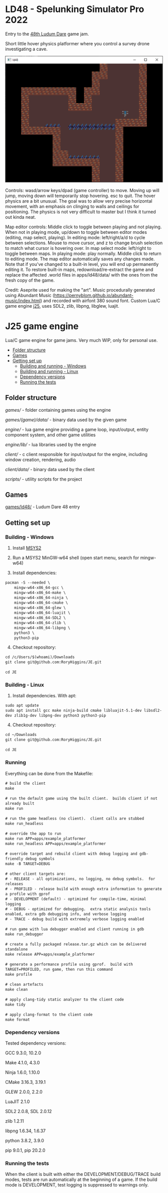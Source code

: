 # LD48 - Spelunking Simulator Pro 2022
Entry to the [48th Ludum Dare](https://ldjam.com/events/ludum-dare/48) game jam.

Short little hover physics platformer where you control a survey drone investigating a cave.

![LD48 example](./example_output.png)

Controls:
wasd/arrow keys/dpad (game controller) to move.  Moving up will jump, moving down will temporarily stop hovering.  esc to quit.
The hover physics are a bit unusual.  The goal was to allow very precise horizontal movement, with an emphasis on clinging to walls and ceilings for positioning.  The physics is not very difficult to master but I think it turned out kinda neat.

Map editor controls:
Middle click to toggle between playing and not playing.  When not in playing mode, up/down to toggle between editor modes (editing, map select, playing).
In editing mode: left/right/a/d to cycle between selections.  Mouse to move cursor, and z to change brush selection to match what cursor is hovering over.
In map select mode: left/right to toggle between maps.
In playing mode: play normally.  Middle click to return to editing mode.
The map editor automatically saves any changes made.  Note that if you've changed to a built-in level, you will end up permanently editing it.  To restore built-in maps, redownload/re-extract the game and replace the affected .world files in apps/ld48/data/ with the ones from the fresh copy of the game.

Credit:
Aseprite used for making the "art".
Music procedurally generated using Abundant Music (https://pernyblom.github.io/abundant-music/index.html) and recorded with airfont 380 sound font.
Custom Lua/C game engine [j25](https://github.com/RoryHiggins/JE/tree/ld48), uses SDL2, zlib, libpng, libglew, luajit.


# J25 game engine

Lua/C game engine for game jams.  Very much WIP, only for personal use.

<!--TOC-->

- [Folder structure](#folder-structure)
- [Games](#games)
- [Getting set up](#getting-set-up)
  - [Building and running - Windows](#building-and-running---windows)
  - [Building and running - Linux](#building-and-running---linux)
  - [Dependency versions](#dependency-versions)
  - [Running the tests](#running-the-tests)

<!--TOC-->

## Folder structure
*games/* - folder containing games using the engine

*games/(game)/data/* - binary data used by the given game

*engine/* - lua game engine providing a game loop, input/output, entity component system, and other game utilities

*engine/lib/* - lua libraries used by the engine

*client/* - c client responsible for input/output for the engine, including window creation, rendering, audio

*client/data/* - binary data used by the client

*scripts/* - utility scripts for the project


## Games
[games/ld48/](games/ld48/README.md) - Ludum Dare 48 entry

## Getting set up

### Building - Windows

1. Install [MSYS2](https://www.msys2.org/)

2. Run a MSYS2 MinGW-w64 shell (open start menu, search for mingw-w64)

3. Install dependencies:
```
pacman -S --needed \
	mingw-w64-x86_64-gcc \
	mingw-w64-x86_64-make \
	mingw-w64-x86_64-ninja \
	mingw-w64-x86_64-cmake \
	mingw-w64-x86_64-glew \
	mingw-w64-x86_64-luajit \
	mingw-w64-x86_64-SDL2 \
	mingw-w64-x86_64-zlib \
	mingw-w64-x86_64-libpng \
	python3 \
	python3-pip
```

4. Checkout repository:
```
cd /c/Users/$(whoami)/Downloads
git clone git@github.com:RoryHiggins/JE.git

cd JE
```

### Building - Linux

1. Install dependencies.  With apt:
```
sudo apt update
sudo apt install gcc make ninja-build cmake libluajit-5.1-dev libsdl2-dev zlib1g-dev libpng-dev python3 python3-pip
```

4. Checkout repository:
```
cd ~/Downloads
git clone git@github.com:RoryHiggins/JE.git

cd JE
```

### Running
Everything can be done from the Makefile:
```
# build the client
make

# run the default game using the built client.  builds client if not already built
make run

# run the game headless (no client).  client calls are stubbed
make run_headless

# override the app to run
make run APP=apps/example_platformer
make run_headless APP=apps/example_platformer

# override target and rebuild client with debug logging and gdb-friendly debug symbols
make -B TARGET=DEBUG

# other client targets are:
# - RELEASE - all optimizations, no logging, no debug symbols.  for releases
# - PROFILED - release build with enough extra information to generate a profile with gprof
# - DEVELOPMENT (default) - optimized for compile-time, minimal logging
# - DEBUG - optimized for debugging.  extra static analysis tools enabled, extra gdb debugging info, and verbose logging
# - TRACE - debug build with extremely verbose logging enabled

# run game with lua debugger enabled and client running in gdb
make run_debugger

# create a fully packaged release.tar.gz which can be delivered standalone
make release APP=apps/example_platformer

# generate a performance profile using gprof.  build with TARGET=PROFILED, run game, then run this command
make profile

# clean artefacts
make clean

# apply clang-tidy static analyzer to the client code
make tidy

# apply clang-format to the client code
make format
```


### Dependency versions

Tested dependency versions:

GCC 9.3.0, 10.2.0

Make 4.1.0, 4.3.0

Ninja 1.6.0, 1.10.0

CMake 3.16.3, 3.19.1

GLEW 2.0.0, 2.2.0

LuaJIT 2.1.0

SDL2 2.0.8, SDL 2.0.12

zlib 1.2.11

libpng 1.6.34, 1.6.37

python 3.8.2, 3.9.0

pip 9.0.1, pip 20.2.0


### Running the tests
When the client is built with either the DEVELOPMENT/DEBUG/TRACE build modes, tests are run automatically at the beginning of a game.  If the build mode is DEVELOPMENT, test logging is suppressed to warnings only.
